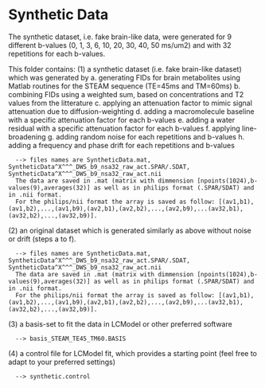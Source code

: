 # Synthetic Data

The synthetic dataset, i.e. fake brain-like data, were generated for 9 different b-values (0, 1, 3, 6, 10, 20, 30, 40, 50 ms/um2) and with 32 repetitions for each b-values. 

This folder contains:
(1) a synthetic dataset (i.e. fake brain-like dataset) which was generated by
      a. generating FIDs for brain metabolites using Matlab routines for the STEAM sequence (TE=45ms and TM=60ms)
      b. combining FIDs using a weighted sum, based on concentrations and T2 values from the litterature
      c. applying an attenuation factor to mimic signal attenuation due to diffusion-weighting 
      d. adding a macromolecule baseline with a specific attenuation factor for each b-values 
      e. adding a water residual with a specific attenuation factor for each b-values 
      f. applying line-broadening
      g. adding random noise for each repetitions and b-values
      h. adding a frequency and phase drift for each repetitions and b-values
      
      --> files names are SyntheticData.mat, SyntheticData^X^^^_DWS_b9_nsa32_raw_act.SPAR/.SDAT, SyntheticData^X^^^_DWS_b9_nsa32_raw_act.nii
      The data are saved in .mat (matrix with dimmension [npoints(1024),b-values(9),averages(32)] as well as in philips format (.SPAR/SDAT) and in .nii format. 
      For the philips/nii format the array is saved as follow: [(av1,b1),(av1,b2),...,(av1,b9),(av2,b1),(av2,b2),...,(av2,b9),...(av32,b1),(av32,b2),...,(av32,b9)].
      
(2) an original dataset which is generated similarly as above without noise or drift (steps a to f). 

      --> files names are SyntheticData.mat, SyntheticData^X^^^_DWS_b9_nsa32_raw_act.SPAR/.SDAT, SyntheticData^X^^^_DWS_b9_nsa32_raw_act.nii
      The data are saved in .mat (matrix with dimmension [npoints(1024),b-values(9),averages(32)] as well as in philips format (.SPAR/SDAT) and in .nii format. 
      For the philips/nii format the array is saved as follow: [(av1,b1),(av1,b2),...,(av1,b9),(av2,b1),(av2,b2),...,(av2,b9),...(av32,b1),(av32,b2),...,(av32,b9)].
      
(3) a basis-set to fit the data in LCModel or other preferred software

      --> basis_STEAM_TE45_TM60.BASIS
      
(4) a control file for LCModel fit, which provides a starting point (feel free to adapt to your preferred settings)

      --> synthetic.control


 
